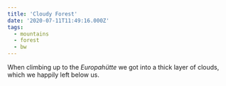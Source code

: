 ```yaml
---
title: 'Cloudy Forest'
date: '2020-07-11T11:49:16.000Z'
tags:
  - mountains
  - forest
  - bw
---
```


When climbing up to the _Europahütte_ we got into a thick layer of clouds, which we happily left below
us.
